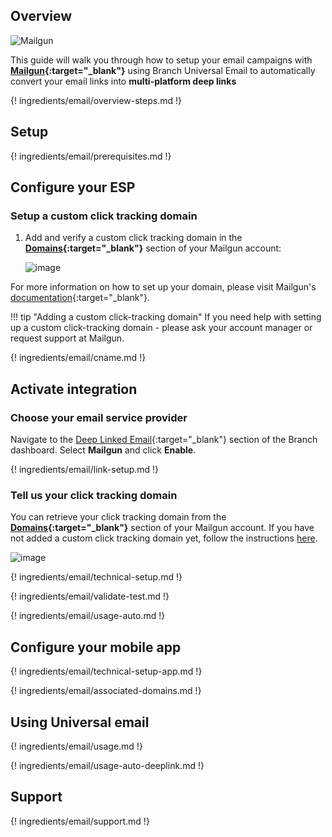 ## Overview

![Mailgun](/img/pages/email/mailgun/mailgun.png)

This guide will walk you through how to setup your email campaigns with **[Mailgun](https://www.mailgun.com/){:target="\_blank"}** using Branch Universal Email to automatically convert your email links into **multi-platform deep links**

{! ingredients/email/overview-steps.md !}

## Setup

{! ingredients/email/prerequisites.md !}

## Configure your ESP

### Setup a custom click tracking domain

1. Add and verify a custom click tracking domain in the **[Domains](https://app.mailgun.com/app/domains){:target="\_blank"}** section of your Mailgun account:

    ![image](/img/pages/email/mailgun/create-domain.png)

For more information on how to set up your domain, please visit Mailgun's [documentation](https://help.mailgun.com/hc/en-us/articles/202052074-How-do-I-verify-my-domain-){:target="\_blank"}.

!!! tip "Adding a custom click-tracking domain"
    If you need help with setting up a custom click-tracking domain - please ask your account manager or request support at Mailgun.

{! ingredients/email/cname.md !}

## Activate integration

### Choose your email service provider

Navigate to the [Deep Linked Email](https://dashboard.branch.io/email){:target="\_blank"} section of the Branch dashboard. Select **Mailgun** and click **Enable**.

{! ingredients/email/link-setup.md !}

### Tell us your click tracking domain

You can retrieve your click tracking domain from the **[Domains](https://app.mailgun.com/app/domains){:target="\_blank"}** section of your Mailgun account. If you have not added a custom click tracking domain yet, follow the instructions [here](#setup-a-custom-click-tracking-domain). 

![image](/img/pages/email/mailgun/setup-config.png)

{! ingredients/email/technical-setup.md !}
	
{! ingredients/email/validate-test.md !}

{! ingredients/email/usage-auto.md !}

## Configure your mobile app

{! ingredients/email/technical-setup-app.md !}

{! ingredients/email/associated-domains.md !}

## Using Universal email

{! ingredients/email/usage.md !}

{! ingredients/email/usage-auto-deeplink.md !}

## Support

{! ingredients/email/support.md !}
